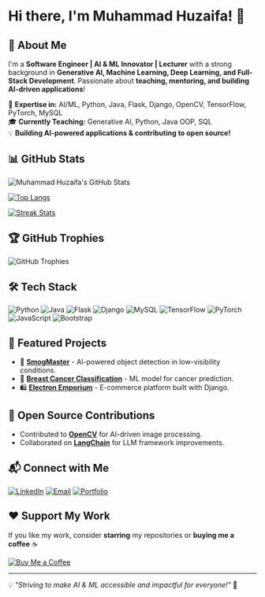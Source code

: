 # Hi there, I'm Muhammad Huzaifa! 👋

## 🚀 About Me
I'm a **Software Engineer | AI & ML Innovator | Lecturer** with a strong background in **Generative AI, Machine Learning, Deep Learning, and Full-Stack Development**. Passionate about **teaching, mentoring, and building AI-driven applications**!

🔬 **Expertise in:** AI/ML, Python, Java, Flask, Django, OpenCV, TensorFlow, PyTorch, MySQL  
🎓 **Currently Teaching:** Generative AI, Python, Java OOP, SQL  
💡 **Building AI-powered applications & contributing to open source!**

## 📊 GitHub Stats
![Muhammad Huzaifa's GitHub Stats](https://github-readme-stats.vercel.app/api?username=Huzaifa71&show_icons=true&theme=radical)

[![Top Langs](https://github-readme-stats.vercel.app/api/top-langs/?username=Huzaifa71&layout=compact&theme=radical)](https://github.com/anuraghazra/github-readme-stats)

[![Streak Stats](https://github-readme-streak-stats.herokuapp.com/?user=Huzaifa71&theme=radical)](https://git.io/streak-stats)

## 🏆 GitHub Trophies
![GitHub Trophies](https://github-profile-trophy.vercel.app/?username=Huzaifa71&theme=radical&margin-w=15)

## 🛠️ Tech Stack
![Python](https://img.shields.io/badge/Python-3776AB?style=for-the-badge&logo=python&logoColor=white)
![Java](https://img.shields.io/badge/Java-ED8B00?style=for-the-badge&logo=java&logoColor=white)
![Flask](https://img.shields.io/badge/Flask-000000?style=for-the-badge&logo=flask&logoColor=white)
![Django](https://img.shields.io/badge/Django-092E20?style=for-the-badge&logo=django&logoColor=white)
![MySQL](https://img.shields.io/badge/MySQL-005C84?style=for-the-badge&logo=mysql&logoColor=white)
![TensorFlow](https://img.shields.io/badge/TensorFlow-FF6F00?style=for-the-badge&logo=tensorflow&logoColor=white)
![PyTorch](https://img.shields.io/badge/PyTorch-EE4C2C?style=for-the-badge&logo=pytorch&logoColor=white)
![JavaScript](https://img.shields.io/badge/JavaScript-F7DF1E?style=for-the-badge&logo=javascript&logoColor=black)
![Bootstrap](https://img.shields.io/badge/Bootstrap-7952B3?style=for-the-badge&logo=bootstrap&logoColor=white)

## 🚀 Featured Projects
- 🚀 **[SmogMaster](https://github.com/Huzaifa71/smogmaster)** - AI-powered object detection in low-visibility conditions.
- 🔬 **[Breast Cancer Classification](https://github.com/Huzaifa71/breast-cancer-classification)** - ML model for cancer prediction.
- 🛍 **[Electron Emporium](https://github.com/Huzaifa71/electron-emporium)** - E-commerce platform built with Django.

## 🌟 Open Source Contributions
- Contributed to **[OpenCV](https://github.com/opencv/opencv)** for AI-driven image processing.
- Collaborated on **[LangChain](https://github.com/langchain/langchain)** for LLM framework improvements.

## 📬 Connect with Me
[![LinkedIn](https://img.shields.io/badge/LinkedIn-0077B5?style=for-the-badge&logo=linkedin&logoColor=white)](https://linkedin.com/in/muhammad-huzaifa-109a112ab)
[![Email](https://img.shields.io/badge/Email-D14836?style=for-the-badge&logo=gmail&logoColor=white)](mailto:memonhuzaifa733@gmail.com)
[![Portfolio](https://img.shields.io/badge/Portfolio-000000?style=for-the-badge&logo=codepen&logoColor=white)](https://simulatedrealityfyp.github.io/SSUET-AI/lms/)

## ❤️ Support My Work
If you like my work, consider **starring** my repositories or **buying me a coffee** ☕️ 

[![Buy Me a Coffee](https://img.shields.io/badge/Buy%20Me%20a%20Coffee-FE7A16?style=for-the-badge&logo=buy-me-a-coffee&logoColor=white)](https://www.buymeacoffee.com/huzaifa71)

---
💡 _"Striving to make AI & ML accessible and impactful for everyone!"_ 🚀
